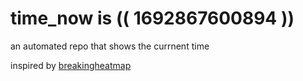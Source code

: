 # time_now is (( 1692867600894 ))

an automated repo that shows the currnent time

inspired by [breakingheatmap](https://github.com/breakingheatmap/breakingheatmap)